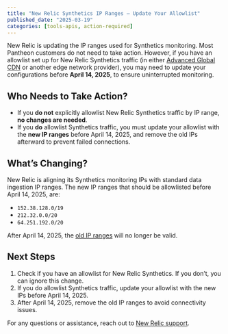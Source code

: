 ```yaml
---
title: "New Relic Synthetics IP Ranges – Update Your Allowlist"
published_date: "2025-03-19"
categories: [tools-apis, action-required]
---
```

New Relic is updating the IP ranges used for Synthetics monitoring. Most Pantheon customers do not need to take action. However, if you have an allowlist set up for New Relic Synthetics traffic (in either [Advanced Global CDN](/guides/agcdn) or another edge network provider), you may need to update your configurations before **April 14, 2025**, to ensure uninterrupted monitoring.

## Who Needs to Take Action?
* If you **do not** explicitly allowlist New Relic Synthetics traffic by IP range, **no changes are needed**.
* If you **do** allowlist Synthetics traffic, you must update your allowlist with the **new IP ranges** before April 14, 2025, and remove the old IPs afterward to prevent failed connections.

## What’s Changing?
New Relic is aligning its Synthetics monitoring IPs with standard data ingestion IP ranges. The new IP ranges that should be allowlisted before April 14, 2025, are:

* `152.38.128.0/19`
* `212.32.0.0/20`
* `64.251.192.0/20`

After April 14, 2025, the [old IP ranges](https://docs.newrelic.com/whats-new/2025/02/whats-new-01-31-synthetics-ip/) will no longer be valid.

## Next Steps
1. Check if you have an allowlist for New Relic Synthetics. If you don’t, you can ignore this change.
1. If you do allowlist Synthetics traffic, update your allowlist with the new IPs before April 14, 2025.
1. After April 14, 2025, remove the old IP ranges to avoid connectivity issues.

For any questions or assistance, reach out to [New Relic support](https://support.newrelic.com/s/).
